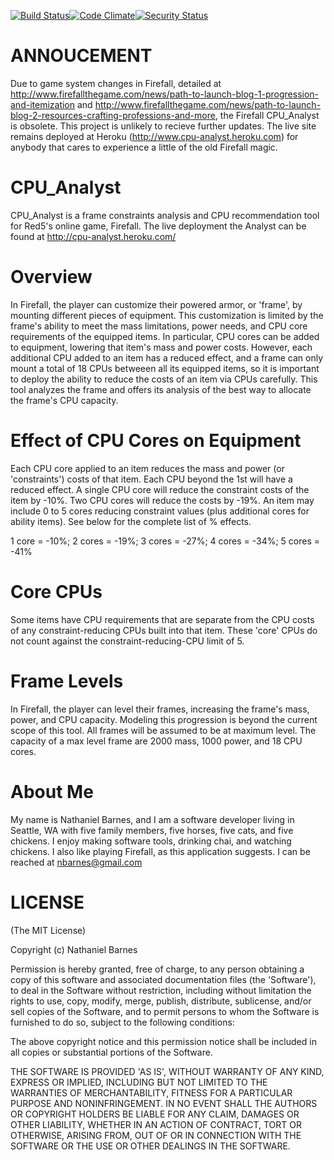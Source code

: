 [![Build Status](https://travis-ci.org/nbarnes/cpu_analyst.png)](https://travis-ci.org/nbarnes/cpu_analyst)[![Code Climate](https://codeclimate.com/github/nbarnes/cpu_analyst.png)](https://codeclimate.com/github/nbarnes/cpu_analyst)[![Security Status](http://rails-brakeman.com/nbarnes/cpu_analyst.png)](http://rails-brakeman.com/nbarnes/cpu_analyst)

ANNOUCEMENT
===========
Due to game system changes in Firefall, detailed at http://www.firefallthegame.com/news/path-to-launch-blog-1-progression-and-itemization and http://www.firefallthegame.com/news/path-to-launch-blog-2-resources-crafting-professions-and-more, the
Firefall CPU_Analyst is obsolete. This project is unlikely to recieve further
updates. The live site remains deployed at Heroku
(http://www.cpu-analyst.heroku.com) for anybody that cares to experience a
little of the old Firefall magic.

CPU_Analyst
===========

CPU_Analyst is a frame constraints analysis and CPU recommendation tool for
Red5's online game, Firefall.  The live deployment the Analyst can be found
at http://cpu-analyst.heroku.com/

Overview
========

In Firefall, the player can customize their powered armor, or 'frame', by
mounting different pieces of equipment.  This customization is limited by the
frame's ability to meet the mass limitations, power needs, and CPU core
requirements of the equipped items.  In particular, CPU cores can be added to
equipment, lowering that item's mass and power costs.  However, each
additional CPU added to an item has a reduced effect, and a frame can only
mount a total of 18 CPUs betweeen all its equipped items, so it is important
to deploy the ability to reduce the costs of an item via CPUs carefully.  This
tool analyzes the frame and offers its analysis of the best way to allocate
the frame's CPU capacity.

Effect of CPU Cores on Equipment
================================

Each CPU core applied to an item reduces the mass and power (or 'constraints')
costs of that item.  Each CPU beyond the 1st will have a reduced effect. A
single CPU core will reduce the constraint costs of the item by -10%. Two CPU
cores will reduce the costs by -19%.  An item may include 0 to 5 cores
reducing constraint values (plus additional cores for ability items).  See
below for the complete list of % effects.

1 core  = -10%; 2 cores = -19%; 3 cores = -27%; 4 cores = -34%; 5 cores = -41%

Core CPUs
=========

Some items have CPU requirements that are separate from the CPU costs of any
constraint-reducing CPUs built into that item.  These 'core' CPUs do not
count against the constraint-reducing-CPU limit of 5.

Frame Levels
============
In Firefall, the player can level their frames, increasing the frame's mass,
power, and CPU capacity.  Modeling this progression is beyond the current
scope of this tool.  All frames will be assumed to be at maximum level.  The
capacity of a max level frame are 2000 mass, 1000 power, and 18 CPU cores.

About Me
========
My name is Nathaniel Barnes, and I am a software developer living in Seattle,
WA with five family members, five horses, five cats, and five chickens.  I
enjoy making software tools, drinking chai, and watching chickens.  I also
like playing Firefall, as this application suggests.  I can be reached at
nbarnes@gmail.com

LICENSE
=======

(The MIT License)

Copyright (c) Nathaniel Barnes

Permission is hereby granted, free of charge, to any person obtaining
a copy of this software and associated documentation files (the
'Software'), to deal in the Software without restriction, including
without limitation the rights to use, copy, modify, merge, publish,
distribute, sublicense, and/or sell copies of the Software, and to
permit persons to whom the Software is furnished to do so, subject to
the following conditions:

The above copyright notice and this permission notice shall be
included in all copies or substantial portions of the Software.

THE SOFTWARE IS PROVIDED 'AS IS', WITHOUT WARRANTY OF ANY KIND,
EXPRESS OR IMPLIED, INCLUDING BUT NOT LIMITED TO THE WARRANTIES OF
MERCHANTABILITY, FITNESS FOR A PARTICULAR PURPOSE AND NONINFRINGEMENT.
IN NO EVENT SHALL THE AUTHORS OR COPYRIGHT HOLDERS BE LIABLE FOR ANY
CLAIM, DAMAGES OR OTHER LIABILITY, WHETHER IN AN ACTION OF CONTRACT,
TORT OR OTHERWISE, ARISING FROM, OUT OF OR IN CONNECTION WITH THE
SOFTWARE OR THE USE OR OTHER DEALINGS IN THE SOFTWARE.
